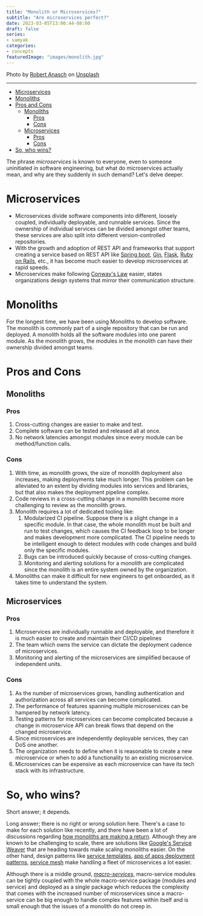 ```yaml
---
title: "Monolith or Microservices?"
subtitle: "Are microservices perfect?"
date: 2023-03-05T13:00:44-08:00
draft: false
series:
- samyak
categories:
- concepts
featuredImage: "images/monolith.jpg"
---
```

Photo by <a href="https://unsplash.com/ko/@diesektion?utm_source=unsplash&utm_medium=referral&utm_content=creditCopyText">Robert Anasch</a> on <a href="https://unsplash.com/photos/SPHz3KKquKk?utm_source=unsplash&utm_medium=referral&utm_content=creditCopyText">Unsplash</a>

---

<!-- TOC -->
* [Microservices](#microservices)
* [Monoliths](#monoliths)
* [Pros and Cons](#pros-and-cons)
  * [Monoliths](#monoliths-1)
    * [Pros](#pros)
    * [Cons](#cons)
  * [Microservices](#microservices-1)
    * [Pros](#pros-1)
    * [Cons](#cons-1)
* [So, who wins?](#so-who-wins)
<!-- TOC -->


The phrase _microservices_ is known to everyone, even to someone uninitiated in software engineering, but what do microservices actually mean, and why are they suddenly in such demand? Let's delve deeper.

# Microservices
* Microservices divide software components into different, loosely coupled, individually deployable, and runnable services. Since the ownership of individual services can be divided amongst other teams, these services are also split into different version-controlled repositories.
* With the growth and adoption of REST API and frameworks that support creating a service based on REST API like [Spring boot](https://spring.io), [Gin](https://github.com/gin-gonic/gin), [Flask](https://flask.palletsprojects.com/en/2.2.x/), [Ruby on Rails](https://rubyonrails.org), etc., it has become much easier to develop microservices at rapid speeds.
* Microservices make following [Conway's Law](https://en.wikipedia.org/wiki/Conway%27s_law) easier, states organizations design systems that mirror their communication structure.

# Monoliths
For the longest time, we have been using Monoliths to develop software. The monolith is commonly part of a single repository that can be run and deployed. A monolith holds all the software modules into one parent module. As the monolith grows, the modules in the monolith can have their ownership divided amongst teams.

# Pros and Cons
## Monoliths
### Pros
1. Cross-cutting changes are easier to make and test.
2. Complete software can be tested and released all at once.
3. No network latencies amongst modules since every module can be method/function calls.

### Cons
1. With time, as monolith grows, the size of monolith deployment also increases, making deployments take much longer. This problem can be alleviated to an extent by dividing modules into services and libraries, but that also makes the deployment pipeline complex.
2. Code reviews in a cross-cutting change in a monolith become more challenging to review as the monolith grows.
3. Monolith requires a lot of dedicated tooling like:
    1. Modularized CI pipeline. Suppose there is a slight change in a specific module. In that case, the whole monolith must be built and run to test changes, which causes the CI feedback loop to be longer and makes development more complicated. The CI pipeline needs to be intelligent enough to detect modules with code changes and build only the specific modules.
    2. Bugs can be introduced quickly because of cross-cutting changes.
    3. Monitoring and alerting solutions for a monolith are complicated since the monolith is an entire system owned by the organization.
4. Monoliths can make it difficult for new engineers to get onboarded, as it takes time to understand the system.

## Microservices
### Pros
1. Microservices are individually runnable and deployable, and therefore it is much easier to create and maintain their CI/CD pipelines
2. The team which owns the service can dictate the deployment cadence of microservices.
3. Monitoring and alerting of the microservices are simplified because of independent units.

### Cons
1. As the number of microservices grows, handling authentication and authorization across all services can become complicated.
2. The performance of features spanning multiple microservices can be hampered by network latency.
3. Testing patterns for microservices can become complicated because a change in microservice API can break flows that depend on the changed microservice.
4. Since microservices are independently deployable services, they can DoS one another.
5. The organization needs to define when it is reasonable to create a new microservice or when to add a functionality to an existing microservice.
6. Microservices can be expensive as each microservice can have its tech stack with its infrastructure.

# So, who wins?
Short answer; it depends.

Long answer; there is no right or wrong solution here. There's a case to make for each solution like recently, and there have been a lot of discussions regarding [how monoliths are making a return](https://changelog.com/posts/monoliths-are-the-future). Although they are known to be challenging to scale, there are solutions like [Google's Service Weaver](https://opensource.googleblog.com/2023/03/introducing-service-weaver-framework-for-writing-distributed-applications.html) that are heading towards make scaling monoliths easier.
On the other hand, design patterns like [service templates](https://microservices.io/patterns/service-template.html), [app of apps deployment patterns](https://argo-cd.readthedocs.io/en/stable/operator-manual/cluster-bootstrapping/), [service mesh](https://istio.io/latest/about/service-mesh/) make handling a fleet of microservices a lot easier.

Although there is a middle ground, [_macro-services_](http://highscalability.com/blog/2020/4/8/one-team-at-uber-is-moving-from-microservices-to-macroservic.html), macro-service modules can be tightly coupled with the whole macro-service package (modules and service) and deployed as a single package which reduces the complexity that comes with the increased number of microservices since a macro-service can be big enough to handle complex features within itself and is small enough that the issues of a monolith do not creep in. 
